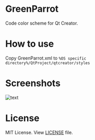 # GreenParrot
Code color scheme for Qt Creator.

# How to use
Copy GreenParrot.xml to `%OS specific directory%/QtProject/qtcreator/styles`

# Screenshots

![text](http://savepic.ru/13921653.png)

# License
MIT License. View [LICENSE](https://github.com/kachsheev/GreenParrot/blob/master/LICENSE) file. 
